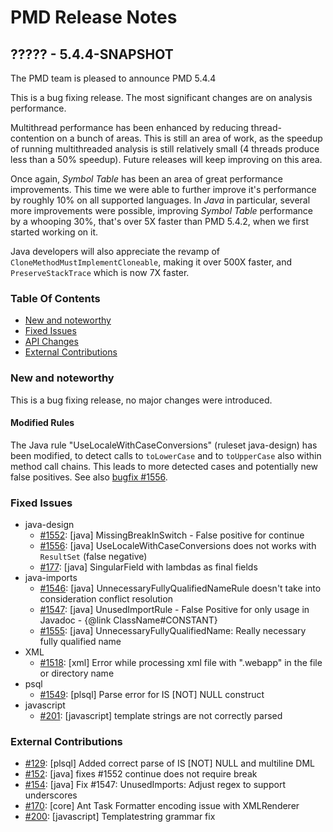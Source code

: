 # PMD Release Notes

## ????? - 5.4.4-SNAPSHOT

The PMD team is pleased to announce PMD 5.4.4

This is a bug fixing release. The most significant changes are on analysis performance.

Multithread performance has been enhanced by reducing thread-contention on a
bunch of areas. This is still an area of work, as the speedup of running
multithreaded analysis is still relatively small (4 threads produce less
than a 50% speedup). Future releases will keep improving on this area.

Once again, *Symbol Table* has been an area of great performance improvements.
This time we were able to further improve it's performance by roughly 10% on all
supported languages. In *Java* in particular, several more improvements were possible,
improving *Symbol Table* performance by a whooping 30%, that's over 5X faster
than PMD 5.4.2, when we first started working on it.

Java developers will also appreciate the revamp of `CloneMethodMustImplementCloneable`,
making it over 500X faster, and `PreserveStackTrace` which is now 7X faster.

### Table Of Contents

* [New and noteworthy](#New_and_noteworthy)
* [Fixed Issues](#Fixed_Issues)
* [API Changes](#API_Changes)
* [External Contributions](#External_Contributions)

### New and noteworthy

This is a bug fixing release, no major changes were introduced.

#### Modified Rules

The Java rule "UseLocaleWithCaseConversions" (ruleset java-design) has been modified, to detect calls
to `toLowerCase` and to `toUpperCase` also within method call chains. This leads to more detected cases
and potentially new false positives.
See also [bugfix #1556](https://sourceforge.net/p/pmd/bugs/1556/).


### Fixed Issues

*   java-design
    *   [#1552](https://sourceforge.net/p/pmd/bugs/1552/): \[java] MissingBreakInSwitch - False positive for continue
    *   [#1556](https://sourceforge.net/p/pmd/bugs/1556/): \[java] UseLocaleWithCaseConversions does not works with `ResultSet` (false negative)
    *   [#177](https://github.com/pmd/pmd/issues/177): \[java] SingularField with lambdas as final fields
*   java-imports
    *   [#1546](https://sourceforge.net/p/pmd/bugs/1546/): \[java] UnnecessaryFullyQualifiedNameRule doesn't take into consideration conflict resolution
    *   [#1547](https://sourceforge.net/p/pmd/bugs/1547/): \[java] UnusedImportRule - False Positive for only usage in Javadoc - {@link ClassName#CONSTANT}
    *   [#1555](https://sourceforge.net/p/pmd/bugs/1555/): \[java] UnnecessaryFullyQualifiedName: Really necessary fully qualified name
*   XML
    *   [#1518](https://sourceforge.net/p/pmd/bugs/1518/): \[xml] Error while processing xml file with ".webapp" in the file or directory name
*   psql
    *   [#1549](https://sourceforge.net/p/pmd/bugs/1549/): \[plsql] Parse error for IS [NOT] NULL construct
*   javascript
    *   [#201](https://github.com/pmd/pmd/issues/201): \[javascript] template strings are not correctly parsed


### External Contributions

*   [#129](https://github.com/pmd/pmd/pull/129): \[plsql] Added correct parse of IS [NOT] NULL and multiline DML
*   [#152](https://github.com/pmd/pmd/pull/152): \[java] fixes #1552 continue does not require break
*   [#154](https://github.com/pmd/pmd/pull/154): \[java] Fix #1547: UnusedImports: Adjust regex to support underscores
*   [#170](https://github.com/pmd/pmd/pull/170): \[core] Ant Task Formatter encoding issue with XMLRenderer
*   [#200](https://github.com/pmd/pmd/pull/200): \[javascript] Templatestring grammar fix

